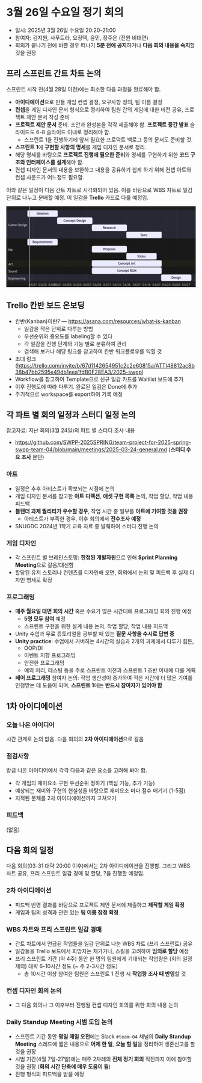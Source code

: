 # 3월 26일 수요일 정기 회의
- 일시: 2025년 3월 26일 수요일 20:20-21:00
- 참여자: 김지원, 사푸트라, 오정택, 윤민, 정주은 (전원 비대면)
- 회의가 끝나기 전에 바쁠 경우 떠나기 **5분 전에 공지**하거나 **다음 회의 내용을 숙지**할 것을 권장
## 프리 스프린트 간트 차트 논의
스프린트 시작 전(4월 28일 이전)에는 최소한 다음 과정을 완료해야 함.
- **아이디에이션**으로 만들 게임 컨셉 결정, 요구사항 정의, 팀 이름 결정
- **컨셉**을 게임 디자인 문서 형식으로 정리하여 팀원 간의 게임에 대한 비전 공유, 프로젝트 제안 문서 작성 준비
- **프로젝트 제안 문서** 준비. 초안과 완성본을 각각 제출해야 함. **프로젝트 중간 발표** 슬라이드도 6-8 슬라이드 이내로 정리해야 함.
  - 스프린트 1을 진행하기에 앞서 필요한 프로덕트 백로그 등의 문서도 준비할 것.
- **스프린트 1**에 **구현할 사항의 명세**를 게임 디자인 문서로 정리.
- 해당 명세를 바탕으로 **프로젝트 진행에 필요한 준비**와 명세를 구현하기 위한 **코드 구조와 인터페이스를 설계**해야 함.
- 컨셉 디자인 문서의 내용을 보완하고 내용을 공유하기 쉽게 하기 위해 컨셉 아트와 컨셉 사운드가 어느정도 필요함.

이와 같은 일정이 다음 간트 차트로 시각화되어 있음. 이를 바탕으로 WBS 차트로 일감 단위로 나누고 분배할 예정. 이 일감을 **Trello** 카드로 다룰 예정임.

![](./sp_gantt.jpeg)
## Trello 칸반 보드 온보딩
- 칸반(Kanban)이란? — https://asana.com/resources/what-is-kanban
  - 일감을 작은 단위로 다루는 방법
  - 우선순위와 중요도를 labeling할 수 있다
  - 각 일감을 진행 단계와 기능 별로 분류하여 관리
  - 검색해 보거나 해당 링크를 참고하여 칸반 워크플로우를 익힐 것
- 초대 링크 (https://trello.com/invite/b/67d1142654951c2c2e60815a/ATTI48812ac8b38b47bb2595e49db1eea1fdB0F28EA3/2025-swpp)
- Workflow를 참고하여 Template으로 신규 일감 카드를 Waitlist 보드에 추가
- 이후 진행도에 따라 다루기. 완료된 일감은 Done에 추가
- 주기적으로 workspace를 export하여 기록 예정
## 각 파트 별 회의 일정과 스터디 일정 논의
참고자료: 지난 회의(3월 24일)의 파트 별 스터디 조사 내용
- https://github.com/SWPP-2025SPRING/team-project-for-2025-spring-swpp-team-04/blob/main/meetings/2025-03-24-general.md (**스터디 수요 조사** 문단)
### 아트
- 일정은 추후 아티스트가 확보되는 시점에 논의
- 게임 디자인 문서를 참고한 **아트 디렉션**, **애셋 구현 목록** 논의, 작업 할당, 작업 내용 피드백
- **블렌더 과제 퀄리티가 우수할 경우**, 작업 시간 중 일부를 **아트에 기여할 것을 권장**
  - 아티스트가 부족한 경우, 이후 회의에서 **전수조사 예정**
- SNUGDC 2024년 1학기 교육 자료 중 발췌하여 스터디 진행 논의
### 게임 디자인
- 각 스프린트 별 브레인스토밍: **한정된 개발자원**으로 인해 **Sprint Planning Meeting**으로 갈음/대신함
- 할당된 유저 스토리나 컨텐츠를 디자인해 오면, 회의에서 논의 및 피드백 후 실제 디자인 명세로 확정
### 프로그래밍
- **매주 월요일 대면 회의 시간** 혹은 수요가 많은 시간대에 프로그래밍 회의 진행 예정
  - **5명 모두 참여** 예정
  - 스프린트 구현을 위한 설계 내용 논의, 작업 할당, 작업 내용 피드백
- Unity 수업과 무료 튜토리얼을 공부할 때 있는 **질문 사항을 수시로 답변 중** 
- **Unity practice**: 수업에서 커버하는 4시간의 실습과 2개의 과제에서 다루기 힘든,
  - OOP/DI
  - 이벤트 지향 프로그래밍
  - 안전한 프로그래밍
  - 예외 처리, 테스팅 등을 주로 스프린트 이전과 스프린트 1 초반 이내에 다룰 계획
- **페어 프로그래밍** 참여자 논의: 작업 생산성이 증가하여 적은 시간에 더 많은 기여를 인정받는 데 도움이 되며, **스프린트 1**에는 **반드시 참여자가 있어야 함**
## 1차 아이디에이션
### 오늘 나온 아이디어
시간 관계로 논의 없음. 다음 회의의 **2차 아이디에이션**으로 갈음
### 점검사항
방금 나온 아이디어에서 각각 다음과 같은 요소를 고려해 봐야 함.
- 각 게임의 재미요소 구현 우선순위 정하기 (핵심 기능, 추가 기능)
- 예상되는 재미와 구현의 현실성을 바탕으로 재미요소 마다 점수 매기기 (1-5점)
- 지적된 문제를 2차 아이디에이션까지 고쳐오기
### 피드백
(없음)
## 다음 회의 일정
다음 회의(03-31 대략 20:00 이후)에서는 2차 아이디에이션을 진행함. 그리고 WBS 차트 공유, 프리 스프린트 일감 경매 및 할당, ?을 진행할 예정임.
### 2차 아이디에이션
- 피드백 반영 결과를 바탕으로 프로젝트 제안 문서에 제출하고 **제작할 게임 확정**
- 게임과 팀의 성격과 관련 있는 **팀 이름 잠정 확정**
### WBS 차트와 프리 스프린트 일감 경매
- 간트 차트에서 언급된 작업들을 일감 단위로 나눈 WBS 차트 (프리 스프린트) 공유
- 일감들을 Trello 보드에서 희망자는 채가거나, 스킬을 고려하여 **임의로 할당** 예정
- 프리 스프린트 기간 (약 4주) 동안 한 명의 팀원에게 기대되는 작업량은 (회의 일정 제외) 대략 6-10시간 정도 (~ 주 2-3시간 정도)
  - 총 10시간 이상 참여한 팀원은 스프린트 1 진행 시 **작업량 조사 때 반영**할 것
### 컨셉 디자인 회의 논의
- 그 다음 회의나 그 이후부터 진행될 컨셉 디자인 회의를 위한 회의 내용 논의
### Daily Standup Meeting 시범 도입 논의
- 스프린트 기간 동안 **평일 매일 오전**에는 Slack ``#team-04`` 채널의 **Daily Standup Meeting** 스레드에 짧은 내용으로 **어제 한 일**, **오늘 할 일**을 정리하여 생존신고를 할 것을 권장
- 시범 기간(4월 7일-27일)에는 매주 2차례의 **전체 정기 회의** 직전까지 이에 참여할 것을 권장 (**회의 시간 단축에 매우 도움이 됨**)
- 진행 형식의 피드백을 받을 예정